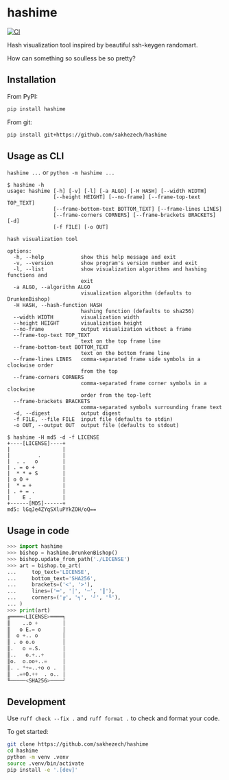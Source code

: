 # hashime

[![CI](https://github.com/sakhezech/hashime/actions/workflows/ci.yaml/badge.svg)](https://github.com/sakhezech/hashime/actions/workflows/ci.yaml)

Hash visualization tool inspired by beautiful ssh-keygen randomart.

How can something so soulless be so pretty?

## Installation

From PyPI:

```sh
pip install hashime
```

From git:

```sh
pip install git+https://github.com/sakhezech/hashime
```

## Usage as CLI

`hashime ...` or `python -m hashime ...`

```console
$ hashime -h
usage: hashime [-h] [-v] [-l] [-a ALGO] [-H HASH] [--width WIDTH]
               [--height HEIGHT] [--no-frame] [--frame-top-text TOP_TEXT]
               [--frame-bottom-text BOTTOM_TEXT] [--frame-lines LINES]
               [--frame-corners CORNERS] [--frame-brackets BRACKETS] [-d]
               [-f FILE] [-o OUT]

hash visualization tool

options:
  -h, --help            show this help message and exit
  -v, --version         show program's version number and exit
  -l, --list            show visualization algorithms and hashing functions and
                        exit
  -a ALGO, --algorithm ALGO
                        visualization algorithm (defaults to DrunkenBishop)
  -H HASH, --hash-function HASH
                        hashing function (defaults to sha256)
  --width WIDTH         visualization width
  --height HEIGHT       visualization height
  --no-frame            output visualization without a frame
  --frame-top-text TOP_TEXT
                        text on the top frame line
  --frame-bottom-text BOTTOM_TEXT
                        text on the bottom frame line
  --frame-lines LINES   comma-separated frame side symbols in a clockwise order
                        from the top
  --frame-corners CORNERS
                        comma-separated frame corner symbols in a clockwise
                        order from the top-left
  --frame-brackets BRACKETS
                        comma-separated symbols surrounding frame text
  -d, --digest          output digest
  -f FILE, --file FILE  input file (defaults to stdin)
  -o OUT, --output OUT  output file (defaults to stdout)

$ hashime -H md5 -d -f LICENSE
+----[LICENSE]----+
|                 |
|         .       |
|  . .   o        |
| . = o +         |
|  * * + S        |
| o O +           |
|  * = +          |
| . + = .         |
|    E .          |
+------[MD5]------+
md5: lGqJe4ZYqSXluPYkZOH/oQ==
```

## Usage in code

```py
>>> import hashime
>>> bishop = hashime.DrunkenBishop()
>>> bishop.update_from_path('./LICENSE')
>>> art = bishop.to_art(
...     top_text='LICENSE',
...     bottom_text='SHA256',
...     brackets=('<', '>'),
...     lines=('═', '│', '─', '║'),
...     corners=('╔', '╕', '┘', '╙'),
... )
>>> print(art)
╔════<LICENSE>════╕
║    ..o +        │
║   o E.= o       │
║  o +.. o        │
║ . o o.o         │
║.   o =.S.       │
║..   o.+..+      │
║o.  o.oo+..=     │
║. . *+=..+o o .  │
║  .=+O.++  . o.. │
╙─────<SHA256>────┘
```

## Development

Use `ruff check --fix .` and `ruff format .` to check and format your code.

To get started:

```sh
git clone https://github.com/sakhezech/hashime
cd hashime
python -m venv .venv
source .venv/bin/activate
pip install -e '.[dev]'
```

